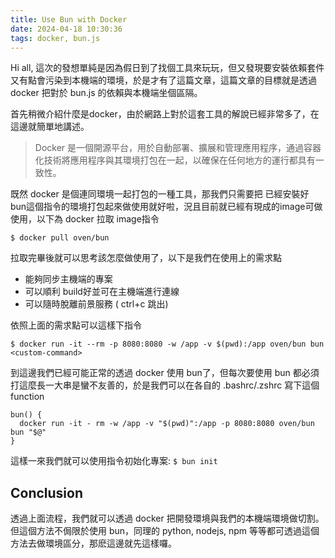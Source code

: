 ```yaml
---
title: Use Bun with Docker
date: 2024-04-18 10:30:36
tags: docker, bun.js
---
```

Hi all, 這次的發想單純是因為假日到了找個工具來玩玩，但又發現要安裝依賴套件又有點會污染到本機端的環境，於是才有了這篇文章，這篇文章的目標就是透過 docker 把對於 bun.js 的依賴與本機端坐個區隔。

首先稍微介紹什麼是docker，由於網路上對於這套工具的解說已經非常多了，在這邊就簡單地講述。

>Docker 是一個開源平台，用於自動部署、擴展和管理應用程序，通過容器化技術將應用程序與其環境打包在一起，以確保在任何地方的運行都具有一致性。

既然 docker 是個連同環境一起打包的一種工具，那我們只需要把 已經安裝好 bun這個指令的環境打包起來做使用就好啦，況且目前就已經有現成的image可做使用，以下為 docker 拉取 image指令

`$ docker pull oven/bun`

拉取完畢後就可以思考該怎麼做使用了，以下是我們在使用上的需求點
- 能夠同步主機端的專案
- 可以順利 build好並可在主機端進行連線
- 可以隨時脫離前景服務 ( ctrl+c 跳出)

依照上面的需求點可以這樣下指令

`$ docker run -it --rm -p 8080:8080 -w /app -v $(pwd):/app oven/bun bun <custom-command>`


到這邊我們已經可能正常的透過 docker 使用 bun了，但每次要使用 bun 都必須打這麼長一大串是蠻不友善的，於是我們可以在各自的 .bashrc/.zshrc 寫下這個 function

``` shell=
bun() {
  docker run -it - rm -w /app -v "$(pwd)":/app -p 8080:8080 oven/bun bun "$@"
}
```
這樣一來我們就可以使用指令初始化專案:  `$ bun init`

## Conclusion
透過上面流程，我們就可以透過 docker 把開發環境與我們的本機端環境做切割。但這個方法不侷限於使用 bun，同理的 python, nodejs, npm 等等都可透過這個方法去做環境區分，那麽這邊就先這樣囉。
